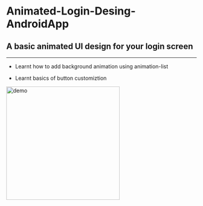 # Animated-Login-Desing-AndroidApp

## A basic animated UI design for your login screen

<hr>

* Learnt how to add background animation using animation-list

* Learnt basics of button customiztion



<img src="app/src/main/res/drawable/demo.gif" alt="demo" width="300">
